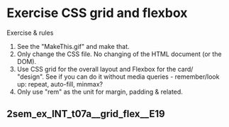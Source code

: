 # Exercise CSS grid and flexbox

Exercise & rules
1. See the "MakeThis.gif" and make that.
2. Only change the CSS file. No changing of the HTML document (or the DOM).
3. Use CSS grid for the overall layout and Flexbox for the card/<article> "design". See if you can do it without media queries - remember/look up: repeat, auto-fill, minmax?
4. Only use "rem" as the unit for margin, padding & related.
    
## 2sem_ex_INT_t07a__grid_flex__E19
